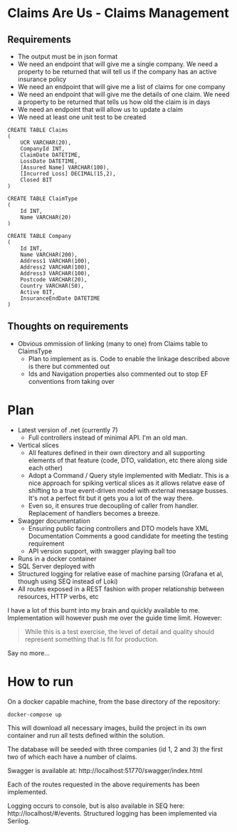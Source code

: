 # Claims Are Us - Claims Management

## Requirements

* The output must be in json format
* We need an endpoint that will give me a single company. We need a property to be returned that will tell us if the company has an active insurance policy
* We need an endpoint that will give me a list of claims for one company
* We need an endpoint that will give me the details of one claim. We need a property to be returned that tells us how old the claim is in days
* We need an endpoint that will allow us to update a claim
* We need at least one unit test to be created

```
CREATE TABLE Claims
(
	UCR VARCHAR(20),
	CompanyId INT,
	ClaimDate DATETIME,
	LossDate DATETIME,
	[Assured Name] VARCHAR(100),
	[Incurred Loss] DECIMAL(15,2),
	Closed BIT
)
```

```
CREATE TABLE ClaimType
(
	Id INT,
	Name VARCHAR(20)
)
```

```
CREATE TABLE Company
(
	Id INT,
	Name VARCHAR(200),
	Address1 VARCHAR(100),
	Address2 VARCHAR(100),
	Address3 VARCHAR(100),
	Postcode VARCHAR(20),
	Country VARCHAR(50),
	Active BIT,
	InsuranceEndDate DATETIME
)
```

## Thoughts on requirements

- Obvious ommission of linking (many to one) from Claims table to ClaimsType
  - Plan to implement as is. Code to enable the linkage described above is there but commented out
  - Ids and Navigation properties also commented out to stop EF conventions from taking over
  
# Plan

- Latest version of .net (currently 7)
  - Full controllers instead of minimal API. I'm an old man.
- Vertical slices
  - All features defined in their own directory and all supporting elements of that feature (code, DTO, validation, etc there along side each other)
  - Adopt a Command / Query style implemented with Mediatr. This is a nice approach for spiking vertical slices as it allows relatve ease of shifting to a true event-driven model with external message busses. It's not a perfect fit but it gets you a lot of the way there.
  - Even so, it ensures true decoupling of caller from handler. Replacement of handlers becomes a breeze.
- Swagger documentation
  - Ensuring public facing controllers and DTO models have XML Documentation Comments a good candidate for meeting the testing requirement
  - API version support, with swagger playing ball too
- Runs in a docker container
- SQL Server deployed with
- Structured logging for relative ease of machine parsing (Grafana et al, though using SEQ instead of Loki)
- All routes exposed in a REST fashion with proper relationship between resources, HTTP verbs, etc

I have a lot of this burnt into my brain and quickly available to me. Implementation will however push me over the guide time limit. However:

> While this is a test exercise, the level of detail and quality should represent something that is fit for production.

Say no more...

# How to run

On a docker capable machine, from the base directory of the repository:

```
docker-compose up
```

This will download all necessary images, build the project in its own container and run all tests defined within the solution.

The database will be seeded with three companies (id 1, 2 and 3) the first two of which each have a number of claims.

Swagger is available at: http://localhost:51770/swagger/index.html

Each of the routes requested in the above requirements has been implemented.

Logging occurs to console, but is also available in SEQ here: http://localhost/#/events. Structured logging has been implemented via Serilog. 